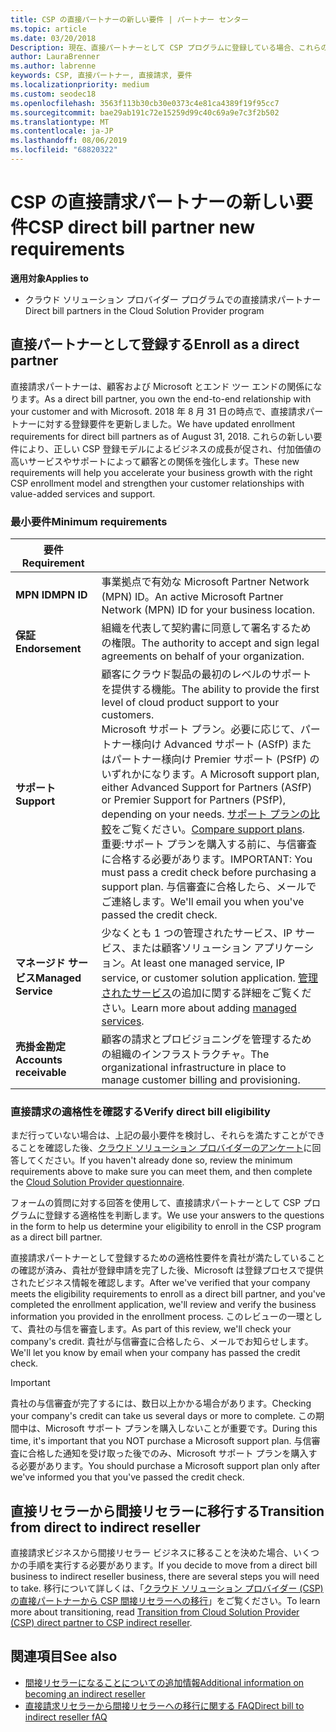 ```yaml
---
title: CSP の直接パートナーの新しい要件 | パートナー センター
ms.topic: article
ms.date: 03/20/2018
Description: 現在、直接パートナーとして CSP プログラムに登録している場合、これらの更新されたサポートとサービスの要件を満たすために準備する必要があります。
author: LauraBrenner
ms.author: labrenne
keywords: CSP, 直接パートナー, 直接請求, 要件
ms.localizationpriority: medium
ms.custom: seodec18
ms.openlocfilehash: 3563f113b30cb30e0373c4e81ca4389f19f95cc7
ms.sourcegitcommit: bae29ab191c72e15259d99c40c69a9e7c3f2b502
ms.translationtype: MT
ms.contentlocale: ja-JP
ms.lasthandoff: 08/06/2019
ms.locfileid: "68820322"
---
```

# <a name="csp-direct-bill-partner-new-requirements"></a><span data-ttu-id="0fdf2-104">CSP の直接請求パートナーの新しい要件</span><span class="sxs-lookup"><span data-stu-id="0fdf2-104">CSP direct bill partner new requirements</span></span>

<span data-ttu-id="0fdf2-105">**適用対象**</span><span class="sxs-lookup"><span data-stu-id="0fdf2-105">**Applies to**</span></span>

- <span data-ttu-id="0fdf2-106">クラウド ソリューション プロバイダー プログラムでの直接請求パートナー</span><span class="sxs-lookup"><span data-stu-id="0fdf2-106">Direct bill partners in the Cloud Solution Provider program</span></span>

## <a name="enroll-as-a-direct-partner"></a><span data-ttu-id="0fdf2-107">直接パートナーとして登録する</span><span class="sxs-lookup"><span data-stu-id="0fdf2-107">Enroll as a direct partner</span></span>

<span data-ttu-id="0fdf2-108">直接請求パートナーは、顧客および Microsoft とエンド ツー エンドの関係になります。</span><span class="sxs-lookup"><span data-stu-id="0fdf2-108">As a direct bill partner, you own the end-to-end relationship with your customer and with Microsoft.</span></span> <span data-ttu-id="0fdf2-109">2018 年 8 月 31 日の時点で、直接請求パートナーに対する登録要件を更新しました。</span><span class="sxs-lookup"><span data-stu-id="0fdf2-109">We have updated enrollment requirements for direct bill partners as of August 31, 2018.</span></span> <span data-ttu-id="0fdf2-110">これらの新しい要件により、正しい CSP 登録モデルによるビジネスの成長が促され、付加価値の高いサービスやサポートによって顧客との関係を強化します。</span><span class="sxs-lookup"><span data-stu-id="0fdf2-110">These new requirements will help you accelerate your business growth with the right CSP enrollment model and strengthen your customer relationships with value-added services and support.</span></span>

### <a name="minimum-requirements"></a><span data-ttu-id="0fdf2-111">最小要件</span><span class="sxs-lookup"><span data-stu-id="0fdf2-111">Minimum requirements</span></span>

|<span data-ttu-id="0fdf2-112">**要件**</span><span class="sxs-lookup"><span data-stu-id="0fdf2-112">**Requirement**</span></span>|                             |
|--------------------------------|--------------------------------------------------------------|
|<span data-ttu-id="0fdf2-113">**MPN ID**</span><span class="sxs-lookup"><span data-stu-id="0fdf2-113">**MPN ID**</span></span>   |<span data-ttu-id="0fdf2-114">事業拠点で有効な Microsoft Partner Network (MPN) ID。</span><span class="sxs-lookup"><span data-stu-id="0fdf2-114">An active Microsoft Partner Network (MPN) ID for your business location.</span></span>    |
|<span data-ttu-id="0fdf2-115">**保証**</span><span class="sxs-lookup"><span data-stu-id="0fdf2-115">**Endorsement**</span></span>   |<span data-ttu-id="0fdf2-116">組織を代表して契約書に同意して署名するための権限。</span><span class="sxs-lookup"><span data-stu-id="0fdf2-116">The authority to accept and sign legal agreements on behalf of your organization.</span></span>|
|<span data-ttu-id="0fdf2-117">**サポート**</span><span class="sxs-lookup"><span data-stu-id="0fdf2-117">**Support**</span></span>   |<span data-ttu-id="0fdf2-118">顧客にクラウド製品の最初のレベルのサポートを提供する機能。</span><span class="sxs-lookup"><span data-stu-id="0fdf2-118">The ability to provide the first level of cloud product support to your customers.</span></span> <br><span data-ttu-id="0fdf2-119">Microsoft サポート プラン。必要に応じて、パートナー様向け Advanced サポート (ASfP) またはパートナー様向け Premier サポート (PSfP) のいずれかになります。</span><span class="sxs-lookup"><span data-stu-id="0fdf2-119">A Microsoft support plan, either Advanced Support for Partners (ASfP) or Premier Support for Partners (PSfP), depending on your needs.</span></span> <span data-ttu-id="0fdf2-120">[サポート プランの比較](https://partner.microsoft.com/support/partnersupport)をご覧ください。</span><span class="sxs-lookup"><span data-stu-id="0fdf2-120">[Compare support plans](https://partner.microsoft.com/support/partnersupport).</span></span><br> <span data-ttu-id="0fdf2-121">重要:サポート プランを購入する前に、与信審査に合格する必要があります。</span><span class="sxs-lookup"><span data-stu-id="0fdf2-121">IMPORTANT: You must pass a credit check before purchasing a support plan.</span></span> <span data-ttu-id="0fdf2-122">与信審査に合格したら、メールでご連絡します。</span><span class="sxs-lookup"><span data-stu-id="0fdf2-122">We'll email you when you've passed the credit check.</span></span> |
|<span data-ttu-id="0fdf2-123">**マネージド サービス**</span><span class="sxs-lookup"><span data-stu-id="0fdf2-123">**Managed Service**</span></span>   |<span data-ttu-id="0fdf2-124">少なくとも 1 つの管理されたサービス、IP サービス、または顧客ソリューション アプリケーション。</span><span class="sxs-lookup"><span data-stu-id="0fdf2-124">At least one managed service, IP service, or customer solution application.</span></span> <span data-ttu-id="0fdf2-125">[管理されたサービス](https://partner.microsoft.com/business-opportunities/managed-services-provider)の追加に関する詳細をご覧ください。</span><span class="sxs-lookup"><span data-stu-id="0fdf2-125">Learn more about adding [managed services](https://partner.microsoft.com/business-opportunities/managed-services-provider).</span></span>|
|<span data-ttu-id="0fdf2-126">**売掛金勘定**</span><span class="sxs-lookup"><span data-stu-id="0fdf2-126">**Accounts receivable**</span></span> |<span data-ttu-id="0fdf2-127">顧客の請求とプロビジョニングを管理するための組織のインフラストラクチャ。</span><span class="sxs-lookup"><span data-stu-id="0fdf2-127">The organizational infrastructure in place to manage customer billing and provisioning.</span></span>

### <a name="verify-direct-bill-eligibility"></a><span data-ttu-id="0fdf2-128">直接請求の適格性を確認する</span><span class="sxs-lookup"><span data-stu-id="0fdf2-128">Verify direct bill eligibility</span></span>

<span data-ttu-id="0fdf2-129">まだ行っていない場合は、上記の最小要件を検討し、それらを満たすことができることを確認した後、[クラウド ソリューション プロバイダーのアンケート](https://partner.microsoft.com/cloud-solution-provider/assessment)に回答してください。</span><span class="sxs-lookup"><span data-stu-id="0fdf2-129">If you haven't already done so, review the minimum requirements above to make sure you can meet them, and then complete the [Cloud Solution Provider questionnaire](https://partner.microsoft.com/cloud-solution-provider/assessment).</span></span>

<span data-ttu-id="0fdf2-130">フォームの質問に対する回答を使用して、直接請求パートナーとして CSP プログラムに登録する適格性を判断します。</span><span class="sxs-lookup"><span data-stu-id="0fdf2-130">We use your answers to the questions in the form to help us determine your eligibility to enroll in the CSP program as a direct bill partner.</span></span>

<span data-ttu-id="0fdf2-131">直接請求パートナーとして登録するための適格性要件を貴社が満たしていることの確認が済み、貴社が登録申請を完了した後、Microsoft は登録プロセスで提供されたビジネス情報を確認します。</span><span class="sxs-lookup"><span data-stu-id="0fdf2-131">After we've verified that your company meets the eligibility requirements to enroll as a direct bill partner, and you've completed the enrollment application, we'll review and verify the business information you provided in the enrollment process.</span></span> <span data-ttu-id="0fdf2-132">このレビューの一環として、貴社の与信を審査します。</span><span class="sxs-lookup"><span data-stu-id="0fdf2-132">As part of this review, we'll check your company's credit.</span></span> <span data-ttu-id="0fdf2-133">貴社が与信審査に合格したら、メールでお知らせします。</span><span class="sxs-lookup"><span data-stu-id="0fdf2-133">We'll let you know by email when your company has passed the credit check.</span></span>

>[!IMPORTANT]
><span data-ttu-id="0fdf2-134">貴社の与信審査が完了するには、数日以上かかる場合があります。</span><span class="sxs-lookup"><span data-stu-id="0fdf2-134">Checking your company's credit can take us several days or more to complete.</span></span> <span data-ttu-id="0fdf2-135">この期間中は、Microsoft サポート プランを購入しないことが重要です。</span><span class="sxs-lookup"><span data-stu-id="0fdf2-135">During this time, it's important that you NOT purchase a Microsoft support plan.</span></span> <span data-ttu-id="0fdf2-136">与信審査に合格した通知を受け取った後でのみ、Microsoft サポート プランを購入する必要があります。</span><span class="sxs-lookup"><span data-stu-id="0fdf2-136">You should purchase a Microsoft support plan only after we've informed you that you've passed the credit check.</span></span>

## <a name="transition-from-direct-to-indirect-reseller"></a><span data-ttu-id="0fdf2-137">直接リセラーから間接リセラーに移行する</span><span class="sxs-lookup"><span data-stu-id="0fdf2-137">Transition from direct to indirect reseller</span></span>

<span data-ttu-id="0fdf2-138">直接請求ビジネスから間接リセラー ビジネスに移ることを決めた場合、いくつかの手順を実行する必要があります。</span><span class="sxs-lookup"><span data-stu-id="0fdf2-138">If you decide to move from a direct bill business to indirect reseller business, there are several steps you will need to take.</span></span> <span data-ttu-id="0fdf2-139">移行について詳しくは、「[クラウド ソリューション プロバイダー (CSP) の直接パートナーから CSP 間接リセラーへの移行](transition-direct-to-indirect.md)」をご覧ください。</span><span class="sxs-lookup"><span data-stu-id="0fdf2-139">To learn more about transitioning, read [Transition from Cloud Solution Provider (CSP) direct partner to CSP indirect reseller](transition-direct-to-indirect.md).</span></span> 

## <a name="see-also"></a><span data-ttu-id="0fdf2-140">関連項目</span><span class="sxs-lookup"><span data-stu-id="0fdf2-140">See also</span></span>

- [<span data-ttu-id="0fdf2-141">間接リセラーになることについての追加情報</span><span class="sxs-lookup"><span data-stu-id="0fdf2-141">Additional information on becoming an indirect reseller</span></span>](https://assetsprod.microsoft.com/csp-directbill-to-indirect-transition.pdf)
- [<span data-ttu-id="0fdf2-142">直接請求リセラーから間接リセラーへの移行に関する FAQ</span><span class="sxs-lookup"><span data-stu-id="0fdf2-142">Direct bill to indirect reseller fAQ</span></span>](https://assetsprod.microsoft.com/mpn/direct-bill-partner-faq.pdf)
